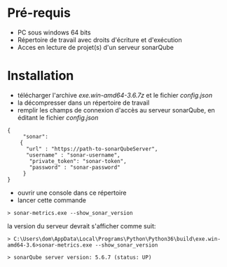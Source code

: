 # Pré-requis

* PC sous windows 64 bits
* Répertoire de travail avec droits d'écriture et d'exécution
* Acces en lecture de projet(s) d'un serveur sonarQube

# Installation

- télécharger l'archive _exe.win-amd64-3.6.7z_ et le fichier _config.json_
- la décompresser dans un répertoire de travail
- remplir les champs de connexion d'accès au serveur sonarQube, en éditant le fichier _config.json_

```
{
     "sonar":
    {
      "url" : "https://path-to-sonarQubeServer",
      "username" : "sonar-username",
       "private_token": "sonar-token",
       "password" : "sonar-password"
     }
}
```
- ouvrir une console dans ce répertoire
- lancer cette commande 

`> sonar-metrics.exe --show_sonar_version`

la version du serveur devrait s'afficher comme suit:
```
> C:\Users\dom\AppData\Local\Programs\Python\Python36\build\exe.win-amd64-3.6>sonar-metrics.exe --show_sonar_version

> sonarQube server version: 5.6.7 (status: UP)

```
